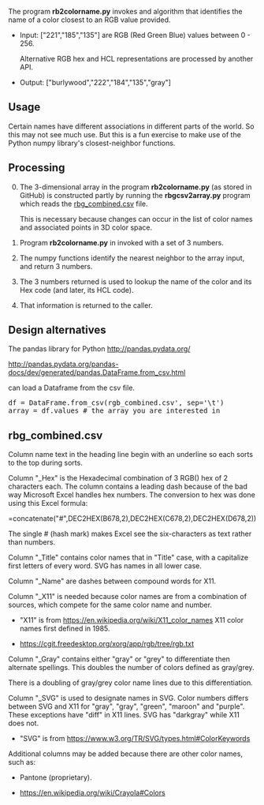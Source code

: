 The program <strong>rb2colorname.py</strong>
invokes and algorithm that identifies the name of a color closest to an RGB value provided.

* Input: ["221","185","135"] are RGB (Red Green Blue) values between 0 - 256.

   Alternative RGB hex and HCL representations are processed by another API.

* Output: ["burlywood","222","184","135","gray"]



## Usage #

Certain names have different associations in different parts of the world.
So this may not see much use.
But this is a fun exercise to make use of the Python numpy library's closest-neighbor functions.


## Processing #

0. The 3-dimensional array in the program <strong>rb2colorname.py</strong>
   (as stored in GitHub)
   is constructed partly by running the <strong>rbgcsv2array.py</strong>
   program which reads
   the <a href="#rgb_combined.csv">rbg_combined.csv</a> file.

   This is necessary because changes can occur in
   the list of color names and associated points in 3D color space.

0. Program <strong>rb2colorname.py</strong> in invoked with
   a set of 3 numbers.

0. The numpy functions identify the nearest neighbor to the array input,
   and return 3 numbers.

0. The 3 numbers returned is used to lookup the
   name of the color and its Hex code (and later, its HCL code).

0. That information is returned to the caller.


## Design alternatives #

The pandas library for Python
http://pandas.pydata.org/

http://pandas.pydata.org/pandas-docs/dev/generated/pandas.DataFrame.from_csv.html

can load a Dataframe from the csv file.

<pre>
df = DataFrame.from_csv(rgb_combined.csv', sep='\t')
array = df.values # the array you are interested in
</pre>

<a name="rbg_combined.csv"></a>

## rbg_combined.csv

Column name text in the heading line begin with an underline
so each sorts to the top during sorts.

Column "_Hex" is the Hexadecimal combination of 3 RGB() hex of 2 characters each.
The column contains a leading dash because of the bad way Microsoft Excel handles hex numbers.
The conversion to hex was done using this Excel formula:

   =concatenate("#",DEC2HEX(B678,2),DEC2HEX(C678,2),DEC2HEX(D678,2))

   The single # (hash mark) makes Excel see the six-characters as text rather than numbers.

Column "_Title" contains color names that in "Title" case,
with a capitalize first letters of every word.
SVG has names in all lower case.

Column "_Name" are dashes between compound words for X11.

Column "_X11" is needed because color names are from a combination of sources,
which compete for the same color name and number.

   * "X11" is from https://en.wikipedia.org/wiki/X11_color_names
   X11 color names first defined in 1985.

   * https://cgit.freedesktop.org/xorg/app/rgb/tree/rgb.txt

Column "_Gray" contains either "gray" or "grey" to differentiate then alternate spellings.
This doubles the number of colors defined as gray/grey.

   There is a doubling of gray/grey color name lines due to this
   differentiation.

Column "_SVG" is used to designate names in SVG. Color numbers differs between SVG and X11 for
"gray", "gray", "green", "maroon" and "purple".
These exceptions have "diff" in X11 lines.
SVG has "darkgray" while X11 does not.

   * "SVG" is from https://www.w3.org/TR/SVG/types.html#ColorKeywords

Additional columns may be added because there are other color names, such as:

   * Pantone (proprietary).

   * https://en.wikipedia.org/wiki/Crayola#Colors
